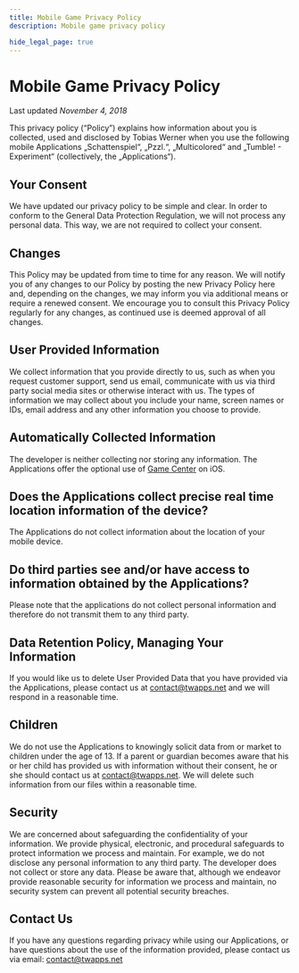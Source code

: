 ```yaml
---
title: Mobile Game Privacy Policy
description: Mobile game privacy policy

hide_legal_page: true
---
```


# Mobile Game Privacy Policy
Last updated *November 4, 2018*

This privacy policy (“Policy”) explains how information about you is collected, used and disclosed by Tobias Werner when you use the following mobile Applications „Schattenspiel“, „Pzzl.“, „Multicolored“ and „Tumble! - Experiment“ (collectively, the „Applications“).

## Your Consent
We have updated our privacy policy to be simple and clear. In order to conform to the General Data Protection Regulation, we will not process any personal data. This way, we are not required to collect your consent.

## Changes
This Policy may be updated from time to time for any reason. We will notify you of any changes to our Policy by posting the new Privacy Policy here and, depending on the changes, we may inform you via additional means or require a renewed consent. We encourage you to consult this Privacy Policy regularly for any changes, as continued use is deemed approval of all changes.

## User Provided Information
We collect information that you provide directly to us, such as when you request customer support, send us email, communicate with us via third party social media sites or otherwise interact with us. The types of information we may collect about you include your name, screen names or IDs, email address and any other information you choose to provide.

## Automatically Collected Information
The developer is neither collecting nor storing any information. The Applications offer the optional use of [Game Center](https://www.apple.com/legal/internet-services/itunes/ww/index.html) on iOS.

## Does the Applications collect precise real time location information of the device?
The Applications do not collect information about the location of your mobile device.

## Do third parties see and/or have access to information obtained by the Applications?
Please note that the applications do not collect personal information and therefore do not transmit them to any third party.

## Data Retention Policy, Managing Your Information
If you would like us to delete User Provided Data that you have provided via the Applications, please contact us at contact@twapps.net and we will respond in a reasonable time.

## Children
We do not use the Applications to knowingly solicit data from or market to children under the age of 13. If a parent or guardian becomes aware that his or her child has provided us with information without their consent, he or she should contact us at contact@twapps.net. We will delete such information from our files within a reasonable time.

## Security
We are concerned about safeguarding the confidentiality of your information. We provide physical, electronic, and procedural safeguards to protect information we process and maintain. For example, we do not disclose any personal information to any third party. The developer does not collect or store any data. Please be aware that, although we endeavor provide reasonable security for information we process and maintain, no security system can prevent all potential security breaches.

## Contact Us
If you have any questions regarding privacy while using our Applications, or have questions about the use of the information provided, please contact us via email: contact@twapps.net